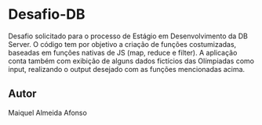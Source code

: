 # Desafio-DB

Desafio solicitado para o processo de Estágio em Desenvolvimento da DB Server. O código tem por objetivo a criação de funções costumizadas, baseadas em funções nativas de JS (map, reduce e filter).
A aplicação conta também com exibição de alguns dados fictícios das Olímpiadas como input, realizando o output desejado com as funções mencionadas acima.



## Autor
Maiquel Almeida Afonso
